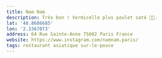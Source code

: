 ```yaml
---
title: Nam Nam
description: Très bon ! Vermicelle plus poulet saté 👌🏻.
lat: '48.8686685'
lon: '2.3367073'
address: 64 Rue Sainte-Anne 75002 Paris France
website: https://www.instagram.com/namnam.paris/
tags: restaurant asiatique sur-le-pouce
---
```

